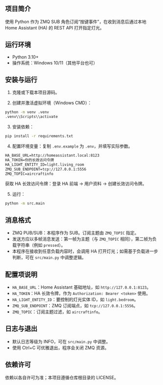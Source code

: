 ## 项目简介

使用 Python 作为 ZMQ SUB 角色订阅“按键事件”，在收到消息后通过本地 Home Assistant (HA) 的 REST API 打开指定灯光。

## 运行环境

- Python 3.10+
- 操作系统：Windows 10/11（其他平台也可）

## 安装与运行

1) 克隆或下载本项目源码。

2) 创建并激活虚拟环境（Windows CMD）：

```bat
python -m venv .venv
.venv\\Scripts\\activate
```

3) 安装依赖：

```bat
pip install -r requirements.txt
```

4) 配置环境变量：复制 `.env.example` 为 `.env`，并填写实际参数。

```txt
HA_BASE_URL=http://homeassistant.local:8123
HA_TOKEN=你的长效访问令牌
HA_LIGHT_ENTITY_ID=light.living_room
ZMQ_SUB_ENDPOINT=tcp://127.0.0.1:5556
ZMQ_TOPIC=aircraftinfo
```

获取 HA 长效访问令牌：登录 HA 前端 → 用户资料 → 创建长效访问令牌。

5) 运行：

```bat
python -m src.main
```

## 消息格式

- ZMQ PUB/SUB：本程序作为 SUB。订阅主题由 `ZMQ_TOPIC` 指定。
- 发送方应以多帧消息发送：第一帧为主题（与 `ZMQ_TOPIC` 相同），第二帧为负载字符串（例如 `pressed`）。
- 本程序在接收到任意负载内容时，会调用 HA 打开灯光；如需基于负载进一步判断，可在 `src/main.py` 中调整逻辑。

## 配置项说明

- `HA_BASE_URL`：Home Assistant 基础地址，如 `http://127.0.0.1:8123`。
- `HA_TOKEN`：HA 长效令牌，作为 `Authorization: Bearer <token>` 使用。
- `HA_LIGHT_ENTITY_ID`：要控制的灯光实体 ID，如 `light.bedroom`。
- `ZMQ_SUB_ENDPOINT`：ZMQ 订阅端点，如 `tcp://127.0.0.1:5556`。
- `ZMQ_TOPIC`：订阅主题过滤，如 `aircraftinfo`。

## 日志与退出

- 默认日志等级为 INFO，可在 `src/main.py` 中调整。
- 使用 Ctrl+C 可优雅退出，程序会关闭 ZMQ 资源。

## 依赖许可

依赖以各自许可为准；本项目遵循仓库根目录的 LICENSE。


